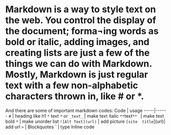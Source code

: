 

# Markdown is a way to style text on the web. You control the display of the document; forma¬ing words as bold or italic, adding images, and creating lists are just a few of the things we can do with Markdown. Mostly, Markdown is just regular text with a few non-alphabetic characters thrown in, like # or *.

And there are some of important markdown codes:
 Code | usage
 -----|------
  ``#``  | heading like h1 
  `*` text `*` or `_text_` | make text italic 
 `**`text`** ` | make text bold
 `*` | make unorder list
`![Alt Text](url)` | add picture
`[site  title`](url)| add url
  `>` | Blockquotes
` |  type Inline code

